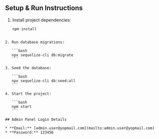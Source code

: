 
## Setup & Run Instructions

1. Install project dependencies:

   ```bash
   npm install
````

2. Run database migrations:

   ```bash
   npx sequelize-cli db:migrate
   ```

3. Seed the database:

   ```bash
   npx sequelize-cli db:seed:all
   ```

4. Start the project:

   ```bash
   npm start
   ```

## Admin Panel Login Details

* **Email:** [admin.user@yopmail.com](mailto:admin.user@yopmail.com)
* **Password:** 123456


